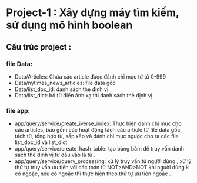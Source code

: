 # Project-1 : Xây dựng máy tìm kiếm, sử dụng mô hình boolean
## Cấu trúc project :
### file Data:
* Data/Articles: Chứa các article được đánh chỉ mục từ từ 0-999
* Data/nytimes_news_articles: file data gốc
* Data/list_doc_id: danh sách thẻ định vị
* Data/list_dict: bộ từ điển ánh xạ tới danh sách thẻ định vị 
### file app:
* app/query/service/create_iverse_index: Thực hiện đánh chỉ mục cho các articles, bao gồm các hoạt động tách các article từ file data gốc, tách từ, tổng hợp từ, sắp xếp và đánh chỉ mục ngược cho ra các file list_doc_id và list_dict 
* app/query/service/create_hash_table: tạo bảng băm để truy vấn danh sách thẻ định vị từ đầu vào là từ .
* app/query/service/query_processing: xử lý truy vấn từ người dùng , xử lý thứ tự truy vấn ưu tiên với các toán tử NOT>AND>NOT khi người dùng k có ngoặc, nếu có ngoặc thì thực hiện theo thứ tự ưu tiên ngoặc .
